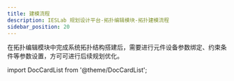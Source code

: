 ```yaml
---
title: 建模流程
description: IESLab 规划设计平台-拓扑编辑模块-拓扑建模流程
sidebar_position: 20
---
```


在拓扑编辑模块中完成系统拓扑结构搭建后，需要进行元件设备参数绑定、约束条件等参数设置，方可可进行后续规划优化。


import DocCardList from '@theme/DocCardList';

<DocCardList />